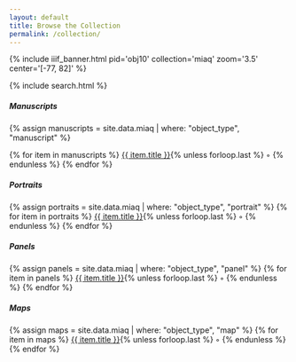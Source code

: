```yaml
---
layout: default
title: Browse the Collection
permalink: /collection/
---
```

{% include iiif_banner.html pid='obj10' collection='miaq' zoom='3.5' center='[-77, 82]' %}

{% include search.html %}


##### Manuscripts

{% assign manuscripts = site.data.miaq | where: "object_type", "manuscript" %}
<p>{% for item in manuscripts %}
<a href="{{ site.baseurl }}/miaq/{{ item.pid }}/">{{ item.title }}</a>{% unless forloop.last %} &#9702; {% endunless %}
{% endfor %}</p>

##### Portraits

<p>{% assign portraits = site.data.miaq | where: "object_type", "portrait" %}
{% for item in portraits %}
<a href="{{ site.baseurl }}/miaq/{{ item.pid }}/">{{ item.title }}</a>{% unless forloop.last %} &#9702; {% endunless %}
{% endfor %}</p>

##### Panels

<p>{% assign panels = site.data.miaq | where: "object_type", "panel" %}
{% for item in panels %}
<a href="{{ site.baseurl }}/miaq/{{ item.pid }}/">{{ item.title }}</a>{% unless forloop.last %} &#9702; {% endunless %}
{% endfor %}</p>

##### Maps

<p>{% assign maps = site.data.miaq | where: "object_type", "map" %}
{% for item in maps %}
<a href="{{ site.baseurl }}/miaq/{{ item.pid }}/">{{ item.title }}</a>{% unless forloop.last %} &#9702; {% endunless %}
{% endfor %}</p>
